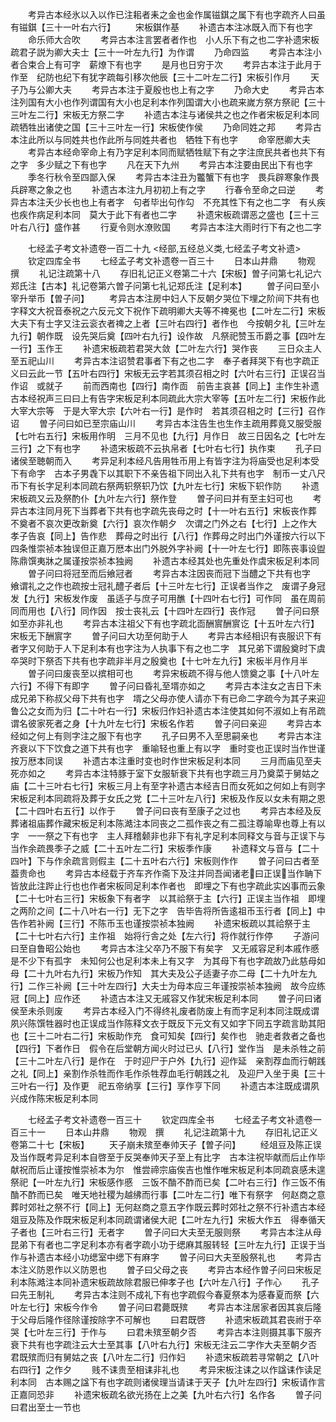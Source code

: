 <!-- { "loadSidebar": true } -->
　　考异古本经氷以入以作已注耜者耒之金也金作属镃錤之属下有也字疏齐人曰虽有镃錤【三十一叶右六行】
　　宋板錤作基
　　补遗古本注冰既入而下有也字
　　命乐师大合吹
　　考异古本注言罢者者作也　小人乐下有之也二字补遗宋板疏君子説为卿大夫士【三十一叶左九行】为作谓
　　乃命四监
　　考异古本注小者合束合上有可字　薪燎下有也字
　　是月也日穷于次
　　考异古本注于此月于作至　纪防也纪下有犹字疏每引移次他辰【三十二叶左二行】宋板引作月
　　天子乃与公卿大夫
　　考异古本注于夏殷也也上有之字
　　乃命大史
　　考异古本注列国有大小也作列谓国有大小也足利本作列国谓大小也疏来嵗方祭方祭祀【三十三叶左二行】宋板无方祭二字
　　补遗古本注与诸侯共之也之作者宋板足利本同疏牺牲出诸使之国【三十三叶左一行】宋板使作侯
　　乃命同姓之邦
　　考异古本注此所以与同姓共也作此所与同姓共者也　牺牲下有也字
　　命宰厯卿大夫
　　考异古本经命宰命上有乃字足利本同而赋牺牲赋下有之字注庶民共者也共下有之字　多少赋之下有也字
　　凡在天下九州
　　考异古本注要由民出下有也字
　　季冬行秋令至四鄙入保
　　考异古本注丑为龞蟹下有也字　畏兵辟寒象作畏兵辟寒之象之也
　　补遗古本注九月初初上有之字
　　行春令至命之曰逆
　　考异古本注夭少长也也上有者字　句者毕出句作勾　不充其性下有之也二字　有乆疾也疾作病足利本同　莫大于此下有者也二字
　　补遗宋板疏谓恶之盛也【三十三叶右八行】盛作甚
　　行夏令则水潦败国
　　考异古本注大雨时行下有之也二字









　　七经孟子考文补遗卷一百二十九
<经部,五经总义类,七经孟子考文补遗>
　　钦定四库全书
　　七经孟子考文补遗卷一百三十
　　日本山井鼎
　　物观　撰
　　礼记注疏第十八
　　存旧礼记正义卷第二十六【宋板】曽子问第七礼记六郑氏注【古本】礼记卷第六曽子问第七礼记郑氏注【足利本】
　　曽子问曰至小宰升举币【曽子问】
　　考异古本注房中妇人下反朝夕哭位下埋之阶间下共有也字释文大祝音泰祝之六反元文下祝作下疏明卿大夫等不禆冕也【二叶左二行】宋板大夫下有士字又注云衮衣者禆之上者【三叶右四行】者作也　今按朝夕礼【三叶左九行】朝作既　设先哭后奠【四叶右九行】设作故　凡祭祀赞玉币爵之事【四叶左一行】玉作王
　　补遗宋板疏若君哭大敛【二叶左六行】哭作丧
　　三日众主人至五祀山川
　　考异古本注诏赞君事者下有之也二字　奉子者拜哭下有也字疏正义曰云此一节【五叶右四行】宋板无云字若其须召相之时【六叶右三行】正误召当作诏　或就子
　　前而西南也【四行】南作靣　前告主哀甚【同上】主作生补遗古本经祝声三曰曰上有告字宋板足利本同疏此大宗大宰等【五叶左二行】宋板作此大宰大宗等　于是大宰大宗【六叶右一行】是作时　若其须召相之时【三行】召作诏
　　曽子问曰如已至宗庙山川
　　考异古本注告生也生作主疏用葬竟又服受服【七叶右五行】宋板用作明　三月不见也【九行】月作日　故三日因名之【七叶左三行】之下有也字
　　补遗宋板疏不云执帛者【七叶右七行】执作束
　　孔子曰诸侯至聴朝而入
　　考异足利本经凡告用牲币用上有皆字注为将庙受也足利本受下有命字　古本子男毳下以其职下不亲告祖下同出入礼下共有也字　制币一丈八尺币下有长字足利本同疏右祭两轵祭轵乃饮【九叶左七行】宋板下轵作防
　　补遗宋板疏又云及祭酌仆【九叶左六行】祭作登
　　曽子问曰并有至主妇可也
　　考异古本注同月死下当葬者下共有也字疏先丧母之时【十一叶右五行】宋板丧作葬　不奠者不哀次更改新奠【六行】哀次作朝夕　次谓之门外之右【七行】上之作大　孝子告哀【同上】告作悲　葬母之时出行【八行】作葬母之时出门外谨按六行以下四条惟崇祯本独误但正嘉万厯本出门外脱外字补阙【十一叶左七行】即陈丧事设盥陈鼎馔夷牀之属谨按崇祯本独阙
　　补遗古本经其处也先重处作虞宋板足利本同
　　曽子问曰将冠至而后飨冠者
　　考异古本注因丧而冠下当醴之下共有也字　飨谓礼之之作也疏按士冠礼醴子者后【十三叶左七行】正误者当作之　废谓子身冠发【九行】宋板发作废　虽适子与庶子可用醮【十四叶右七行】可作同　虽在周前同而用也【八行】同作因　按士丧礼云【十四叶左四行】丧作冠
　　曽子问曰祭如至亦非礼也
　　考异古本注祖父下有也字疏北靣酬賔酬賔讫【十五叶左六行】宋板无下酬賔字
　　曽子问曰大功至何助于人
　　考异古本经相识有丧服识下有者字又何助于人下足利本有也字注为人执事下有之也二字　其兄弟下谓殷奠时下虞卒哭时下祭否下共有也字疏非半月之殷奠也【十七叶左九行】宋板半月作月半
　　曽子问曰废丧至以摈相可也
　　考异宋板疏不得与他人馈奠之事【十八叶左六行】不得下有即字
　　曽子问曰昏礼至壻亦如之
　　考异古本注女之吉日下未成兄弟下称叔父母下共有也字　壻之父母亦使人请亦下有已命二字疏今为其子来迎鲁公之女而为归【二十叶右一行】宋板归作妇补遗古本注使其如何不淑如上有吊疏谓名彼家死者之身【十九叶左七行】宋板名作若
　　曽子问曰亲迎
　　考异古本经如之何上有则字注之服下有也字
　　孔子曰男不入至思嗣亲也
　　考异古本注齐衰以下下饮食之道下共有也字　重喻轻也重上有以字　重时变也正误时当作世谨按万厯本同误
　　补遗古本注重时变也时作世宋板足利本同
　　三月而庙见至夫死亦如之
　　考异古本注特豚于室下女服斩衰下共有也字疏三月乃奠菜于舅姑之庙【二十三叶右七行】宋板三月上有至字补遗古本经吉日而女死如之何如上有则字宋板足利本同疏将及葬于女氏之党【二十三叶左八行】宋板及作反以女未有期之恩【二十四叶右五行】以作于
　　曽子问曰丧有至康子之过也
　　考异古本经及反葬诸祖庙葬作藏宋板足利本陈澔注本同丧之二孤作丧之有二孤注尊喻卑也尊上有以字　一一祭之下有也字　主人拜稽颡非也非下有礼字足利本同释文与音与正误下与当作余疏畏季子之威【二十五叶左二行】宋板季作康
　　补遗释文与音与【二十四叶】下与作余疏言则假主【二十五叶右六行】宋板则作作
　　曽子问曰古者至葢贵命也
　　考异古本经载于齐车齐作斋下及注并同吾闻诸老曰正误当作聃下皆放此注跸止行也也作者宋板同足利本作者也　即埋之下有也字疏此实凶事而云象【二十七叶右三行】宋板象下有者字　以其祫祭于主【六行】正误主当作祖　即埋之两阶之间【二十八叶右一行】无下之字　告毕告将所告逺祖币玉行者【同上】中告作若补阙【三行】不陈币玉也谨按崇祯本独阙
　　补遗宋板疏以其祫祭于主【二十七叶右六行】主作祖　始将行舎之处【左六行】将作就行作停
　　子游问曰至自鲁昭公始也
　　考异古本注父卒乃不服下有矣字　又无戚容足利本戚作慼　是不少下有孤字　未知何公也足利本未上有又字　为其母下有也字疏故乃此慈母如母【二十九叶右九行】宋板乃作知　其大夫及公子适妻子亦二母【二十九叶左九行】二作三补阙【三十叶左四行】大夫士为母本应三年谨按崇祯本独阙　故今应练冠【同上】应作还
　　补遗古本注又无戚容又作犹宋板足利本同
　　曽子问曰诸侯至未杀则废
　　考异古本经入门不得终礼废者防废上有而字足利本同注既成谓夙兴陈馔牲器时也正误成当作陈释文衣于既反下元文有又如字下同五字疏言助其阳也【三十二叶右二行】宋板助作充　食可知矣【四行】矣作也　驰走者救者之备也【四行】下者作日　假令在后堂朝方闻火时过已乆【八行】堂作当　是未杀牲之前【三十二叶左八行】是作在　于时迎尸于户外【九行】迎作延　亲割荐血而行朝践之礼【同上】亲割作杀牲而作毛作杀牲荐血毛行朝践之礼　及迎尸入坐于奥【三十三叶右一行】及作更　祀五帝纳享【三行】享作亨下同
　　补遗古本注既成谓夙兴成作陈宋板足利本同







　　七经孟子考文补遗卷一百三十
　　钦定四库全书
　　七经孟子考文补遗卷一百三十一
　　日本山井鼎
　　物观　撰
　　礼记注疏第十九
　　存旧礼记正义卷第二十七【宋板】
　　天子崩未殡至奉帅天子【曽子问】
　　经俎豆及陈正误及当作既考异足利本自啓至于反哭奉帅天子至上有比字　古本注祝毕献而后止作毕献祝而后止谨按惟崇祯本为尔　惟尝禘宗庙俟吉也惟作唯宋板足利本同疏哀感未遑祭祀【一叶左九行】宋板感作慼　三饭不酳不酢而已矣【二叶右三行】作三饭不侑酳不酢而已矣　唯天地社稷为越绋而行事【二叶左二行】唯下有祭字　何赵商之意葬时郊社之祭不行【同上】无何赵商之意五字作既云葬时郊社之祭不行补遗古本经爼豆及陈及作既宋板足利本同疏谓诸侯大祀【二叶左九行】宋板大作五　得奉循天子者也【三叶右三行】无者字
　　曽子问曰大夫至无服则祭
　　考异古本注从母昆弟下有者也二字足利本亦有者字疏小功于缌麻其服转轻【三叶左九行】正误于当作与补遗古本经小功缌室中缌下有麻字
　　曽子问曰大夫至殷祭礼也
　　考异古本注义防恩作以义防恩也
　　曽子曰父母之丧
　　考异古本经作曽子问曰宋板足利本陈澔注本同补遗宋板疏故除君服已伸孝子也【六叶左八行】子作心
　　孔子曰先王制礼
　　考异古本注则不成礼下有也字疏假今春夏祭本为感春夏而祭【六叶左七行】宋板今作令
　　曽子问曰君薨既殡
　　考异古本注居家者因其哀后隆于父母后隆作径除谨按除字不可解也
　　曰君既啓
　　补遗宋板疏其君丧祔于卒哭【七叶左三行】于作与
　　曰君未殡至朝夕否
　　考异古本注则摄其事下服齐衰下共有也字疏注云大士至其事【八叶右九行】宋板无注云二字作大夫至朝夕否　君既殡而归有舅姑之丧【八叶左二行】归作妇
　　补遗宋板疏若寻常朝之【八叶右四行】之作夕
　　贱不诔贵至相诔非礼也
　　考异宋板注诔之以作諡诔作读足利本同　古本赐之諡下有也字疏则诸侯理当请诔于天子【九叶左四行】宋板请作言正嘉同恐非
　　补遗宋板疏名欲光扬在上之美【九叶右六行】名作各
　　曽子问曰君出至士一节也
